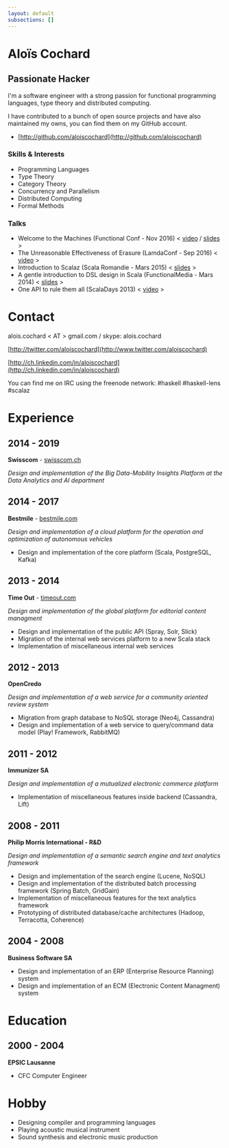 ```yaml
---
layout: default
subsections: []
---
```


# Aloïs Cochard

## Passionate Hacker

I'm a software engineer with a strong passion for functional programming languages, type theory and distributed computing.

I have contributed to a bunch of open source projects and have also maintained my owns, you can find them on my GitHub account.

* [http://github.com/aloiscochard](http://github.com/aloiscochard)

### Skills & Interests
* Programming Languages
* Type Theory
* Category Theory
* Concurrency and Parallelism
* Distributed Computing
* Formal Methods


### Talks
* Welcome to the Machines (Functional Conf - Nov 2016) < [video](https://www.youtube.com/watch?v=sEfn_x245mE) / [slides](http://aloiscochard.github.io/slides/2016-machines.html) >
* The Unreasonable Effectiveness of Erasure (LamdaConf - Sep 2016) < [video](https://www.youtube.com/watch?v=nr9zrrN_R9o) >
* Introduction to Scalaz (Scala Romandie - Mars 2015) < [slides](https://t.co/8IChYYlfMR) >
* A gentle introduction to DSL design in Scala (FunctionalMedia - Mars 2014) < [slides](http://prezi.com/3pq-fjwxbatb) >
* One API to rule them all (ScalaDays 2013) < [video](http://www.parleys.com/play/51c0d0ece4b0ed877035680e) >

# Contact

alois.cochard < AT > gmail.com / skype: alois.cochard

[http://twitter.com/aloiscochard](http://www.twitter.com/aloiscochard)

[http://ch.linkedin.com/in/aloiscochard](http://ch.linkedin.com/in/aloiscochard)

You can find me on IRC using the freenode network: #haskell #haskell-lens #scalaz

# Experience

## 2014 - 2019
**Swisscom** - [swisscom.ch](https://www.swisscom.ch)


_Design and implementation of the Big Data-Mobility Insights Platform at the Data Analytics and AI department_

## 2014 - 2017
**Bestmile** - [bestmile.com](https://bestmile.com)

_Design and implementation of a cloud platform for the operation and optimization of autonomous vehicles_

* Design and implementation of the core platform (Scala, PostgreSQL, Kafka)

## 2013 - 2014
**Time Out** - [timeout.com](http://www.timeout.com)

_Design and implementation of the global platform for editorial content managment_

* Design and implementation of the public API (Spray, Solr, Slick) 
* Migration of the internal web services platform to a new Scala stack
* Implementation of miscellaneous internal web services

## 2012 - 2013
**OpenCredo**

_Design and implementation of a web service for a community oriented review system_

* Migration from graph database to NoSQL storage (Neo4j, Cassandra)
* Design and implementation of a web service to query/command data model (Play! Framework, RabbitMQ)

## 2011 - 2012
**Immunizer SA**

_Design and implementation of a mutualized electronic commerce platform_

* Implementation of miscellaneous features inside backend (Cassandra, Lift)

## 2008 - 2011
**Philip Morris International - R&D**

_Design and implementation of a semantic search engine and text analytics framework_

* Design and implementation of the search engine (Lucene, NoSQL) 
* Design and implementation of the distributed batch processing framework (Spring Batch, GridGain)
* Implementation of miscellaneous features for the text analytics framework
* Prototyping of distributed database/cache architectures (Hadoop, Terracotta, Coherence)

## 2004 - 2008
**Business Software SA**

* Design and implementation of an ERP (Enterprise Resource Planning) system
* Design and implementation of an ECM (Electronic Content Managment) system

# Education

## 2000 - 2004
**EPSIC Lausanne**

* CFC Computer Engineer

# Hobby

* Designing compiler and programming languages
* Playing acoustic musical instrument
* Sound synthesis and electronic music production
